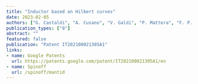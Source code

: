 ```yaml
---
title: "Inductor based on Hilbert curves"
date: 2023-02-05
authors: ["G. Castaldi", "A. Cusano", "V. Galdi", "P. Mattera", "F. P. Monaco", "R. Parente"]
publication_types: ["8"]
abstract: ""
featured: false
publication: "Patent IT202100021305A1"
links:
- name: Google Patents
  url: https://patents.google.com/patent/IT202100021305A1/en
- name: Spinoff
  url: /spinoff/mantid
---
```

